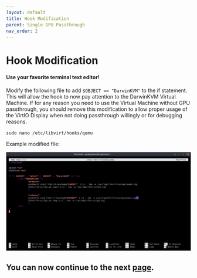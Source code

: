 ```yaml
---
layout: default
title: Hook Modification
parent: Single GPU Passthrough
nav_order: 2
---
```


# Hook Modification
#### Use your favorite terminal text editor!

Modify the following file to add `` $OBJECT == "DarwinKVM" `` to the if statement. This will allow the hook to now pay attention to the DarwinKVM Virtual Machine. If for any reason you need to use the Virtual Machine without GPU passthrough, you should remove this modification to allow proper usage of the VirtIO Display when not doing passthrough willingly or for debugging reasons.

```
sudo nano /etc/libvirt/hooks/qemu
```

Example modified file:

<a href="https://raw.githubusercontent.com/royalgraphx/DarwinKVM/main/docs/assets/QEMUHookModification.png"><img src="../../../assets/QEMUHookModification.png" alt=""></a>

## You can now continue to the next <a href="../03-VManUpdate">page</a>.
